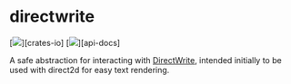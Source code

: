 # directwrite

[![](https://img.shields.io/crates/v/directwrite.svg)][crates-io]
[![](https://docs.rs/directwrite/badge.svg)][api-docs]

A safe abstraction for interacting with [DirectWrite](https://docs.microsoft.com/en-us/windows/desktop/directwrite/direct-write-portal), intended initially to be used with direct2d for easy text rendering.
